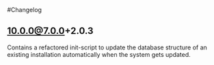 #Changelog

## 10.0.0@7.0.0+2.0.3

Contains a refactored init-script to update the database structure 
of an existing installation automatically when the system gets updated. 

